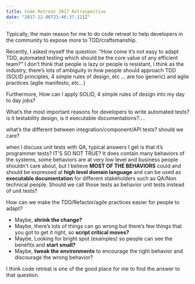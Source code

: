 ```yaml
---
title: Code Retreat 2017 Retrospective
date: "2017-12-06T23:46:37.121Z"
---
```


Typically, the main reason for me to do code retreat to help developers in the community to expose more to TDD/craftsmanship.

Recently, I asked myself the question: “How come it’s not easy to adapt TDD, automated testing which should be the core value of any efficient team?” I don’t think that people is lazy or people is resistant, I think as the industry, there’s lots of ambiguity in how people should approach TDD (SOLID principles, 4 simple rules of design, etc … are too generic) and agile practices (agile manifesto, etc…)

Furthermore, How can I apply SOLID, 4 simple rules of design into my day to day jobs?

What’s the most important reasons for developers to write automated tests? is it testability design, is it executable documentations?….

what’s the different between integration/component/API tests? should we care?

when I discuss unit tests with QA, typical answers I get is that it’s programmer tests? IT’S SO NOT TRUE? It does contain many behaviors of the systems, some behaviors are at very low level and business people shouldn’t care about, but I believe **MOST OF THE BEHAVIORS** could and should be expressed at **high level domain language** and can be used as **executable documentation** for different stakeholders such as QA/Non technical people. Should we call those tests as behavior unit tests instead of unit tests?

How can we make the TDD/Refactor/agile practices easier for people to adapt?
- Maybe, **shrink the change?**
- Maybe, there’s lots of things can go wrong but there’s few things that you got to get it right, so **script critical moves?**
- Maybe, Looking for bright spot (examples) so people can see the benefits and **start small?**
- Maybe, **tweak the environments** to encourage the right behavior and discourage the wrong behavior?

I think code retreat is one of the good place for me to find the answer to that question.
